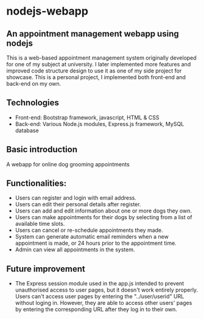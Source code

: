 # nodejs-webapp
## An appointment management webapp using nodejs 

This is a web-based appointment management system originally developed for one of my subject at university.
I later implemented more features and improved code structure design to use it as one of my side project for showcase.
This is a personal project, I implemented both front-end and back-end on my own. 

## Technologies 
* Front-end: Bootstrap framework, javascript, HTML & CSS
* Back-end: Various Node.js modules, Express.js framework, MySQL database

## Basic introduction
A webapp for online dog grooming appointments

## Functionalities:
* Users can register and login with email address.
* Users can edit their personal details after register.
* Users can add and edit information about one or more dogs they own.
* Users can make appointments for their dogs by selecting from a list of available time slots.
* Users can cancel or re-schedule appointments they made.
* System can generate automatic email reminders when a new appointment is made, or 24 hours prior to the appointment time.
* Admin can view all appointments in the system.

## Future improvement
* The Express session module used in the app.js intended to prevent unauthorised access to user pages, but it doesn't work entirely properly. Users can't access user pages by entering the "../user/userid" URL without loging in. However, they are able to access other users' pages by entering the corresponding URL after they log in to their own.
